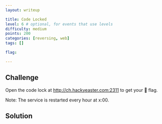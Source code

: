 ```yaml
---
layout: writeup

title: Code Locked
level: 6 # optional, for events that use levels
difficulty: medium
points: 200
categories: [reversing, web]
tags: []

flag:

---
```


## Challenge

Open the code lock at http://ch.hackyeaster.com:2311 to get your 🚩 flag.

Note: The service is restarted every hour at x:00.

## Solution


